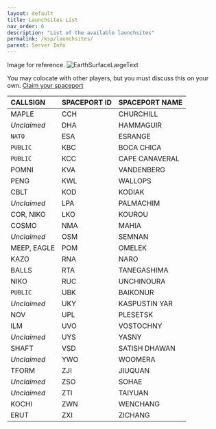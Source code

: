 ```yaml
---
layout: default
title: Launchsites List
nav_order: 6
description: "List of the available launchsites"
permalink: /ksp/launchsites/
parent: Server Info
---
```


Image for reference.
![EarthSurfaceLargeText](https://github.com/kerbalio/kerbalio-docs/assets/71500044/3a9baae0-a3bd-4ca1-baf8-1dc9dbdcc975)

You may colocate with other players, but you must discuss this on your own. [Claim your spaceport](https://docs.google.com/document/d/1Z9coyesKrgOY5VkEyCePyJ91N17FwGxqwbbdgjpVwxw/edit#heading=h.ojmbsbevz73g)

| CALLSIGN     | SPACEPORT ID | SPACEPORT NAME |
|:-------------|:-------------|:---------------|
| MAPLE        | CCH          | CHURCHILL      |
| *Unclaimed*  | DHA          | HAMMAGUIR      |
| `NATO`       | ESA          | ESRANGE        |
| `PUBLIC`     | KBC          | BOCA CHICA     |
| `PUBLIC`     | KCC          | CAPE CANAVERAL |
| POMNI        | KVA          | VANDENBERG     |
| PENG         | KWL          | WALLOPS        |
| CBLT         | KOD          | KODIAK         |
| *Unclaimed*  | LPA          | PALMACHIM      |
| COR, NIKO    | LKO          | KOUROU         |
| COSMO        | NMA          | MAHIA          |
| *Unclaimed*  | OSM          | SEMNAN         |
| MEEP, EAGLE  | POM          | OMELEK         |
| KAZO         | RNA          | NARO           |
| BALLS        | RTA          | TANEGASHIMA    |
| NIKO         | RUC          | UNCHINOURA     |
| `PUBLIC`     | UBK          | BAIKONUR       |
| *Unclaimed*  | UKY          | KASPUSTIN YAR  |
| NOV          | UPL          | PLESETSK       |
| ILM          | UVO          | VOSTOCHNY      |
| *Unclaimed*  | UYS          | YASNY          |
| SHAFT        | VSD          | SATISH DHAWAN  |
| *Unclaimed*  | YWO          | WOOMERA        |
| TFORM        | ZJI          | JIUQUAN        |
| *Unclaimed*  | ZSO          | SOHAE          |
| *Unclaimed*  | ZTI          | TAIYUAN        |
| KOCHI        | ZWN          | WENCHANG       |
| ERUT         | ZXI          | ZICHANG        |
